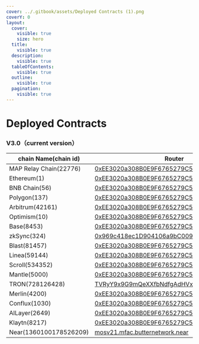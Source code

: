 ```yaml
---
cover: ../.gitbook/assets/Deployed Contracts (1).png
coverY: 0
layout:
  cover:
    visible: true
    size: hero
  title:
    visible: true
  description:
    visible: true
  tableOfContents:
    visible: true
  outline:
    visible: true
  pagination:
    visible: true
---
```

# Deployed Contracts

### V3.0（current version）

| chain Name(chain id)   | Router                                                                                                                            | Adapter                                                                                                                      |
| ---------------------- |-----------------------------------------------------------------------------------------------------------------------------------| ---------------------------------------------------------------------------------------------------------------------------- |
| MAP Relay Chain(22776) | [0xEE3020a308B0E9F6765279C595f17a534CCC7019](https://www.maposcan.io/address/0xEE3020a308B0E9F6765279C595f17a534CCC7019)          | [0xaa301070448385cfAaC5913A67B16C4392944a8f](https://www.maposcan.io/address/0xaa301070448385cfAaC5913A67B16C4392944a8f)         |
| Ethereum(1)            | [0xEE3020a308B0E9F6765279C595f17a534CCC7019](https://etherscan.io/address/0xEE3020a308B0E9F6765279C595f17a534CCC7019)             | [0xaa301070448385cfAaC5913A67B16C4392944a8f](https://etherscan.io/address/0xaa301070448385cfAaC5913A67B16C4392944a8f)             |
| BNB Chain(56)          | [0xEE3020a308B0E9F6765279C595f17a534CCC7019](https://bscscan.com/address/0xEE3020a308B0E9F6765279C595f17a534CCC7019)              | [0xaa301070448385cfAaC5913A67B16C4392944a8f](https://bscscan.com/address/0xaa301070448385cfAaC5913A67B16C4392944a8f)              |
| Polygon(137)           | [0xEE3020a308B0E9F6765279C595f17a534CCC7019](https://polygonscan.com/address/0xEE3020a308B0E9F6765279C595f17a534CCC7019)          | [0xaa301070448385cfAaC5913A67B16C4392944a8f](https://polygonscan.com/address/0xaa301070448385cfAaC5913A67B16C4392944a8f)          |
| Arbitrum(42161)        | [0xEE3020a308B0E9F6765279C595f17a534CCC7019](https://arbiscan.io/address/0xEE3020a308B0E9F6765279C595f17a534CCC7019)              | [0xaa301070448385cfAaC5913A67B16C4392944a8f](https://arbiscan.io/address/0xaa301070448385cfAaC5913A67B16C4392944a8f)              |
| Optimism(10)           | [0xEE3020a308B0E9F6765279C595f17a534CCC7019](https://optimistic.etherscan.io/address/0xEE3020a308B0E9F6765279C595f17a534CCC7019)  | [0xaa301070448385cfAaC5913A67B16C4392944a8f](https://optimistic.etherscan.io/address/0xaa301070448385cfAaC5913A67B16C4392944a8f) |
| Base(8453)             | [0xEE3020a308B0E9F6765279C595f17a534CCC7019](https://basescan.org/address/0xEE3020a308B0E9F6765279C595f17a534CCC7019)             | [0xaa301070448385cfAaC5913A67B16C4392944a8f](https://basescan.org/address/0xaa301070448385cfAaC5913A67B16C4392944a8f)             |
| zkSync(324)            | [0x969c418ec1D904106a9bC009056164d387E67948](https://explorer.zksync.io/address/0x969c418ec1D904106a9bC009056164d387E67948)       | [0xaC74fE3b317023fA1BB2bEAB1771406Bf6f15861](https://explorer.zksync.io/address/0xaC74fE3b317023fA1BB2bEAB1771406Bf6f15861)       |
| Blast(81457)           | [0xEE3020a308B0E9F6765279C595f17a534CCC7019](https://blastscan.io/address/0xEE3020a308B0E9F6765279C595f17a534CCC7019)             | [0xaa301070448385cfAaC5913A67B16C4392944a8f](https://blastscan.io/address/0xaa301070448385cfAaC5913A67B16C4392944a8f)            |
| Linea(59144)           | [0xEE3020a308B0E9F6765279C595f17a534CCC7019](https://lineascan.build/address/0xEE3020a308B0E9F6765279C595f17a534CCC7019)          | [0xaa301070448385cfAaC5913A67B16C4392944a8f](https://lineascan.build/address/0xaa301070448385cfAaC5913A67B16C4392944a8f)          |
| Scroll(534352)         | [0xEE3020a308B0E9F6765279C595f17a534CCC7019](https://scrollscan.com/address/0xEE3020a308B0E9F6765279C595f17a534CCC7019)           | [0xaa301070448385cfAaC5913A67B16C4392944a8f](https://scrollscan.com/address/0xaa301070448385cfAaC5913A67B16C4392944a8f)           |
| Mantle(5000)           | [0xEE3020a308B0E9F6765279C595f17a534CCC7019](https://explorer.mantle.xyz/address/0xEE3020a308B0E9F6765279C595f17a534CCC7019)      | [0xaa301070448385cfAaC5913A67B16C4392944a8f](https://explorer.mantle.xyz/address/0xaa301070448385cfAaC5913A67B16C4392944a8f)      |
| TRON(728126428)        | [TVRyY9x9G9mQeXXfbNdfgAdHVxZJDyYJ9m](https://tronscan.org/#/contract/TVRyY9x9G9mQeXXfbNdfgAdHVxZJDyYJ9m)                           | [TYCXm93z8oAhhdT2C2VqEFbSnBAmWzXqo1](https://tronscan.org/#/contract/TYCXm93z8oAhhdT2C2VqEFbSnBAmWzXqo1)                          |
| Merlin(4200)           | [0xEE3020a308B0E9F6765279C595f17a534CCC7019](https://scan.merlinchain.io/address/0xEE3020a308B0E9F6765279C595f17a534CCC7019)      | [0xaa301070448385cfAaC5913A67B16C4392944a8f](https://scan.merlinchain.io/address/0xaa301070448385cfAaC5913A67B16C4392944a8f)      |
| Conflux(1030)          | [0xEE3020a308B0E9F6765279C595f17a534CCC7019](https://evm.confluxscan.io/address/0xEE3020a308B0E9F6765279C595f17a534CCC7019)       | [0xaa301070448385cfAaC5913A67B16C4392944a8f](https://evm.confluxscan.io/address/0xaa301070448385cfAaC5913A67B16C4392944a8f)       |
| AILayer(2649)          | [0xEE3020a308B0E9F6765279C595f17a534CCC7019](https://mainnet-explorer.anvm.io/address/0xEE3020a308B0E9F6765279C595f17a534CCC7019) | [0xaa301070448385cfAaC5913A67B16C4392944a8f](https://mainnet-explorer.anvm.io/address/0xaa301070448385cfAaC5913A67B16C4392944a8f) |
| Klaytn(8217)           | [0xEE3020a308B0E9F6765279C595f17a534CCC7019](https://klaytnscope.com/account/0xEE3020a308B0E9F6765279C595f17a534CCC7019)          | [0xaa301070448385cfAaC5913A67B16C4392944a8f](klaytnscope.com/account/0xaa301070448385cfAaC5913A67B16C4392944a8f)                 |
| Near(1360100178526209) | [mosv21.mfac.butternetwork.near](https://nearblocks.io/address/mosv21.mfac.butternetwork.near)                                    |                                                                                                                              |
